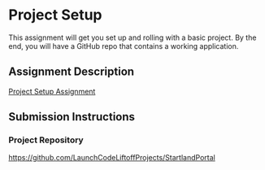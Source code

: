 # Project SetupThis assignment will get you set up and rolling with a basic project. By the end, you will have a GitHub repo that contains a working application.## Assignment Description[Project Setup Assignment](https://education.launchcode.org/liftoff/modules/assignments/project-setup)## Submission Instructions### Project Repositoryhttps://github.com/LaunchCodeLiftoffProjects/StartlandPortal